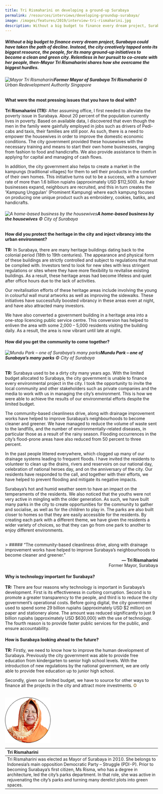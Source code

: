 ```yaml
---
title: Tri Rismaharini on developing a ground-up Surabaya
permalink: /resources/interviews/developing-groundup-surabaya/
image: /images/features/2019/interview-tri-rismaharini.jpg
description: Without a big budget to finance every dream project, Surabaya could have taken the path of decline. Instead, the city creatively tapped onto its biggest resource, the people, for its many ground-up initiatives to become a clean and green city. Relentless in her pursuit to co-create with her people, then-Mayor Tri Rismaharini shares how she overcame the biggest hurdles.
---
```


##### Without a big budget to finance every dream project, Surabaya could have taken the path of decline. Instead, the city creatively tapped onto its biggest resource, the people, for its many ground-up initiatives to become a clean and green city. Relentless in her pursuit to co-create with her people, then-Mayor Tri Rismaharini shares how she overcame the biggest hurdles.

###### ![Mayor Tri Rismaharini](/images/features/2019/interview-tri-rismaharini.jpg/)**Former Mayor of Surabaya Tri Rismaharini** © Urban Redevelopment Authority Singapore

#### **What were the most pressing issues that you have to deal with?**

**Tri Rismaharini (TR):** After assuming office, I first needed to alleviate the poverty issue in Surabaya. About 20 percent of the population currently lives in poverty. Based on available data, I discovered that even though the men in the family were gainfully employed in jobs such as drivers of Pedi-cabs and taxis, their families are still poor. As such, there is a need to empower the housewives in order to improve the domestic economic conditions. The city government provided these housewives with the necessary training and means to start their own home businesses, ranging from fashion to food and handicrafts. We also provide assistance to them in applying for capital and managing of cash flows.

In addition, the city government also helps to create a market in the kampungs (traditional villages) for them to sell their products in the comfort of their own homes. This initiative turns out to be a success, with a turnover rate of more than 1.6 billion rupiahs (approximately USD $112,500). As their businesses expand, neighbours are recruited, and this in turn creates the 'Kampung Unggulan' (Prominent Kampung) where each kampung focuses on producing one unique product such as embroidery, cookies, batiks, and handicrafts.

###### ![A home-based business by the housewives](/images/features/2019/surabaya-economic-hero.jpg/)**A home-based business by the housewives** © City of Surabaya

#### **How did you protect the heritage in the city and inject vibrancy into the urban environment?**

**TR:** In Surabaya, there are many heritage buildings dating back to the colonial period (18th to 19th centuries). The appearance and physical form of these buildings are strictly controlled and subject to regulations that must be complied with. Investors tend to look for new sites with less stringent regulations or sites where they have more flexibility to revitalise existing buildings. As a result, these heritage areas had become lifeless and quiet after office hours due to the lack of activities.

Our revitalisation efforts of these heritage areas include involving the young in colourful wall mural artworks as well as improving the sidewalks. These initiatives have successfully boosted vibrancy in these areas even at night, and have also attracted many investors.

We have also converted a government building in a heritage area into a one-stop licencing public service centre. This conversion has helped to enliven the area with some 2,000 – 5,000 residents visiting the building daily. As a result, the area is now vibrant until late at night.

#### **How did you get the community to come together?**

###### ![Mundu Park – one of Surabaya’s many parks](/images/features/2019/surabaya-mundu-park.jpg/)**Mundu Park – one of Surabaya’s many parks** © City of Surabaya

**TR:** Surabaya used to be a dirty city many years ago. With the limited budget allocated to Surabaya, the city government is unable to finance every environmental project in the city. I took the opportunity to invite the local community and other stakeholders such as private companies and the media to work with us in managing the city’s environment. This is how we were able to achieve the results of our environmental efforts despite the limited budget.

The community-based cleanliness drive, along with drainage improvement works have helped to improve Surabaya’s neighbourhoods to become cleaner and greener. We have managed to reduce the volume of waste sent to the landfills, and the number of environmentally-related diseases, in particular those as a result of the rainy season. Flooding occurrences in the city’s flood-prone areas have also reduced from 50 percent to three percent.

In the past people littered everywhere, which clogged up many of our drainage systems leading to frequent floods. I have invited the residents to volunteer to clean up the drains, rivers and reservoirs on our national day, celebration of national heroes day, and on the anniversary of the city. Our residents have responded to the call, and together with their efforts, we have helped to prevent flooding and mitigate its negative impacts.

Surabaya’s hot and humid weather seem to have an impact on the temperaments of the residents. We also noticed that the youths were not very active in mingling with the older generation. As such, we have built many parks in the city to create opportunities for the community to gather and socialise, as well as for the children to play in. The parks are also built closer to homes so that they are easily accessible for the residents. By creating each park with a different theme, we have given the residents a wider variety of choices, so that they can go from one park to another to enjoy different environments.

<br>
> ##### “The community-based cleanliness drive, along with drainage improvement works have helped to improve Surabaya’s neighbourhoods to become cleaner and greener.”

<div align="right"><b>— Tri Rismaharini</b><br>Former Mayor, Surabaya</div>

#### **Why is technology important for Surabaya?**

**TR:** There are four reasons why technology is important in Surabaya’s development. First is its effectiveness in curbing corruption. Second is to promote a greater transparency to the people, and third is to reduce the city government’s operational costs. Before going digital, the city government used to spend some 29 billion rupiahs (approximately USD $2 million) on paper and stationery alone. The amount was reduced significantly to just 9 billion rupiahs (approximately USD $630,000) with the use of technology. The fourth reason is to provide faster public services for the public, and ensure accountability.

#### **How is Surabaya looking ahead to the future?**

**TR:** Firstly, we need to know how to improve the human development of Surabaya. Previously the city government was able to provide free education from kindergarten to senior high school levels. With the introduction of new regulations by the national government, we are only able to provide free education up to junior high school.

Secondly, given our limited budget, we have to source for other ways to finance all the projects in the city and attract more investments. **<font color="#967942">O</font>** 

<br>

<div style="width:150px"><img src="/images/features/2018/tri-rismaharini.png" alt="Tri Rismaharini" /></div>

| **Tri Rismaharini** |
|:---|
| Tri Rismaharini was elected as Mayor of Surabaya in 2010. She belongs to Indonesia’s main opposition Democratic Party – Struggle (PDI-P). Prior to becoming Surabaya’s first citizen, Ms Risma, who has a degree in architecture, led the city’s parks department. In that role, she was active in rejuvenating the city’s parks and turning many derelict plots into green spaces. |
